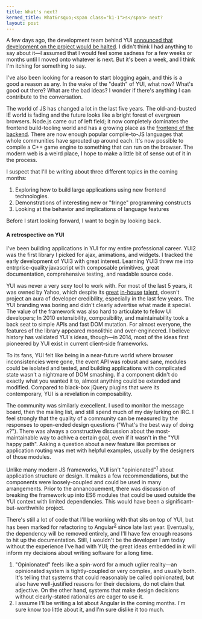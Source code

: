 ```yaml
---
title: What's next?
kerned_title: What&rsquo;<span class="k1-1">s</span> next?
layout: post
---
```


A few days ago, the development team behind YUI [announced that development on the project would be halted](http://yahooeng.tumblr.com/post/96098168666/important-announcement-regarding-yui). I didn't think I had anything to say about it&mdash;I assumed that I would feel some sadness for a few weeks or months until I moved onto whatever is next. But it's been a week, and I think I'm itching for something to say.

I've also been looking for a reason to start blogging again, and this is a good a reason as any. In the wake of the "death" of YUI, what now? What's good out there? What are the bad ideas? I wonder if there's anything I can contribute to the conversation.

The world of JS has changed a lot in the last five years. The old-and-busted IE world is fading and the future looks like a bright forest of evergreen browsers. Node.js came out of left field; it now completely dominates the frontend build-tooling world and has a growing place as the [frontend of the backend](http://www.nczonline.net/blog/2013/10/07/node-js-and-the-new-web-front-end/). There are now enough popular compile-to-JS languages that whole communities have sprouted up around each. It's now possible to compile a C++ game engine to something that can run on the browser. The modern web is a weird place, I hope to make a little bit of sense out of it in the process.

I suspect that I'll be writing about three different topics in the coming months:

1. Exploring how to build large applications using new frontend technologies.
2. Demonstrations of interesting new or "fringe" programming constructs
3. Looking at the behavior and implications of language features

Before I start looking forward, I want to begin by looking back.

#### A retrospective on YUI

I've been building applications in YUI for my entire professional career. YUI2 was the first library I picked for ajax, animations, and widgets. I tracked the early development of YUI3 with great interest. Learning YUI3 threw me into entrprise-quality javascript with composable primitives, great documentation, comprehensive testing, and readable source code.

YUI was never a very sexy tool to work with. For most of the last 5 years, it was owned by Yahoo, which despite its [great](https://twitter.com/juandopazo) [in-house](http://tilomitra.com/) [talent](http://new.davglass.com/), doesn't project an aura of developer credibility, especially in the last few years. The YUI branding was boring and didn't clearly advertise what made it special. The value of the framework was also hard to articulate to fellow UI developers; In 2010 extensibility, composibility, and maintainability took a back seat to simple APIs and fast DOM mutation. For almost everyone, the features of the library appeared monolithic and over-engineered. I believe history has validated YUI's ideas, though&mdash;in 2014, most of the ideas first pioneered by YUI exist in current client-side frameworks.

To its fans, YUI felt like being in a near-future world where browser inconsistencies were gone, the event API was robust and sane, modules could be isolated and tested, and building applications with complicated state wasn't a nightmare of DOM smashing. If a component didn't do exactly what you wanted it to, almost anything could be extended and modified. Compared to black-box jQuery plugins that were its contemporary, YUI is a revelation in composability.

The community was similarly execellent. I used to monitor the message board, then the mailing list, and still spend much of my day lurking on IRC. I feel strongly that the quality of a community can be measured by the responses to open-ended design questions ("What's the best way of doing *x*?"). There was always a constructive discussion about the most-maintainable way to achive a certain goal, even if it wasn't in the "YUI happy path". Asking a question about a new feature like promises or application routing was met with helpful examples, usually by the designers of those modules.

Unlike many modern JS frameworks, YUI isn't "opinionated"<sup>[1]</sup> about application structure or design. It makes a few recommendations, but the components were loosely-coupled and could be used in many arrangements. Prior to the annancouement, there was discussion of breaking the framework up into ES6 modules that could be used outside the YUI context with limited dependencies. This would have been a significant-but-worthwhile project.

There's still a lot of code that I'll be working with that sits on top of YUI, but has been marked for refactoring to Angular<sup>[2]</sup> since late last year. Eventually, the dependency will be removed entirely, and I'll have few enough reasons to hit up the documentation. Still, I wouldn't be the developer I am today without the experience I've had with YUI; the great ideas embedded in it will inform my decisions about writing software for a long time.

<ol class="footnotes">
  <li id="1-1">
    "Opinionated" feels like a spin-word for a much uglier reality&mdash;an opinionated system is tightly-coupled or very complex, and usually both. It's telling that systems that could reasonably be called opinionated, but also have well-justified reasons for their decisions, do not claim that adjective. On the other hand, systems that make design decisions without clearly-stated rationales are eager to use it.
  </li>
  <li>
    I assume I'll be writing a lot about Angular in the coming months. I'm sure know too little about it, and I'm sure dislike it too much.
  </li>
</ol>

[1]: #1-1
[2]: #1-2
